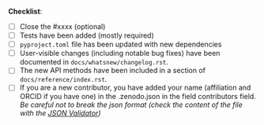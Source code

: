 <!-- add description of the PR here -->


**Checklist**:

- [ ] Close the #xxxx (optional)
- [ ] Tests have been added (mostly required)
- [ ] `pyproject.toml` file has been updated with new dependencies
- [ ] User-visible changes (including notable bug fixes) have been documented in `docs/whatsnew/changelog.rst`.
- [ ] The new API methods have been included in a section of `docs/reference/index.rst`.
- [ ] If you are a new contributor, you have added your name (affiliation and ORCID
      if you have one) in the .zenodo.json in the field contributors field. *Be careful
      not to break the json format (check the content of the file with the
      [JSON Validator](https://jsonformatter.curiousconcept.com/))*
